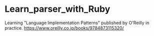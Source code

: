 # Learn_parser_with_Ruby
Learning "Language Implementation Patterns" published by O'Reilly in practice. https://www.oreilly.co.jp/books/9784873115320/
